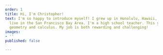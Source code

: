 ```yaml
---
order: 1
title: Hi, I'm Christopher!
text: I'm so happy to introduce myself! I grew up in Honolulu, Hawaii, and I currently
  live in the San Francisco Bay Area. I'm a high school teacher. This year I'm teaching
  geometry and calculus. My job is both rewarding and challenging!
images:
- ''
published: false

---
```

